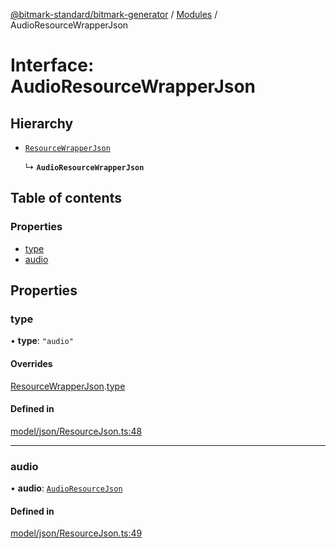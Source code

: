 [@bitmark-standard/bitmark-generator](../API.md) / [Modules](../modules.md) / AudioResourceWrapperJson

# Interface: AudioResourceWrapperJson

## Hierarchy

- [`ResourceWrapperJson`](ResourceWrapperJson.md)

  ↳ **`AudioResourceWrapperJson`**

## Table of contents

### Properties

- [type](AudioResourceWrapperJson.md#type)
- [audio](AudioResourceWrapperJson.md#audio)

## Properties

### type

• **type**: ``"audio"``

#### Overrides

[ResourceWrapperJson](ResourceWrapperJson.md).[type](ResourceWrapperJson.md#type)

#### Defined in

[model/json/ResourceJson.ts:48](https://github.com/getMoreBrain/bitmark-generator/blob/a7a40de/src/model/json/ResourceJson.ts#L48)

___

### audio

• **audio**: [`AudioResourceJson`](AudioResourceJson.md)

#### Defined in

[model/json/ResourceJson.ts:49](https://github.com/getMoreBrain/bitmark-generator/blob/a7a40de/src/model/json/ResourceJson.ts#L49)

